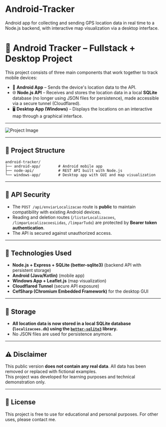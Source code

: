 # Android-Tracker

Android app for collecting and sending GPS location data in real time to a Node.js backend, with interactive map visualization via a desktop interface.

# 📍 Android Tracker – Fullstack + Desktop Project

This project consists of three main components that work together to track mobile devices:

-   📱 **Android App** – Sends the device's location data to the API.
-   🌐 **Node.js API** – Receives and stores the location data in a local **SQLite** database (no longer using JSON files for persistence), made accessible via a secure tunnel (Cloudflared).
-   🖥️ **Desktop App (Windows)** – Displays the locations on an interactive map through a graphical interface.

---

![Project Image](https://i.imgur.com/nQwZbGP.jpeg)

---

## 🧩 Project Structure

```
android-tracker/
├── android-app/        # Android mobile app
├── node-api/           # REST API built with Node.js
└── windows-app/        # Desktop app with GUI and map visualization
```

---

## 🔐 API Security

-   The `POST /api/enviarLocalizacao` route is **public** to maintain compatibility with existing Android devices.
-   Reading and deletion routes (`/listarLocalizacoes`, `/limparLocalizacoesLidas`, `/limparTudo`) are protected by **Bearer token authentication**.
-   The API is secured against unauthorized access.

---

## 🔧 Technologies Used

-   **Node.js + Express + SQLite (better-sqlite3)** (backend API with persistent storage)
-   **Android (Java/Kotlin)** (mobile app)
-   **Windows App + Leaflet.js** (map visualization)
-   **Cloudflared Tunnel** (secure API exposure)
-   **CefSharp (Chromium Embedded Framework)** for the desktop GUI

---

## 💾 Storage

-   **All location data is now stored in a local SQLite database (`localizacoes.db`) using the [`better-sqlite3`](https://github.com/WiseLibs/better-sqlite3) library.**
-   No JSON files are used for persistence anymore.

---

## ⚠️ Disclaimer

This public version **does not contain any real data**. All data has been removed or replaced with fictional examples.  
This project was developed for learning purposes and technical demonstration only.

---

## 📄 License

This project is free to use for educational and personal purposes. For other uses, please contact me.
